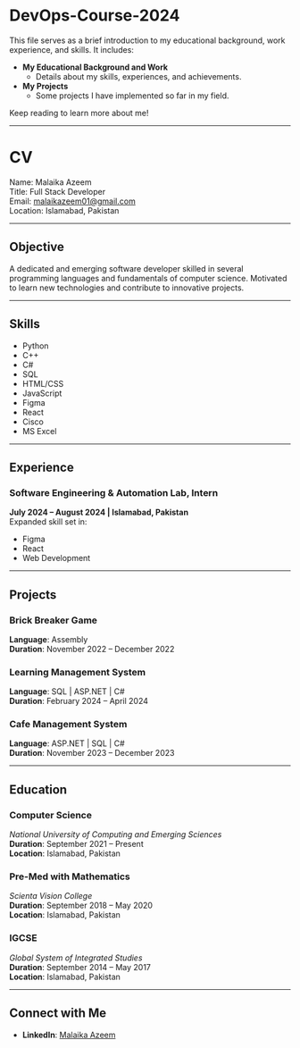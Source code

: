 # **DevOps-Course-2024**

This file serves as a brief introduction to my educational background, work experience, and skills. It includes:

- **My Educational Background and Work**  
  - Details about my skills, experiences, and achievements.  
- **My Projects**  
  - Some projects I have implemented so far in my field.  

Keep reading to learn more about me!

---

# **CV**

Name: Malaika Azeem  
Title: Full Stack Developer  
Email: [malaikazeem01@gmail.com](mailto:malaikazeem01@gmail.com)  
Location: Islamabad, Pakistan  

---

## **Objective**  
A dedicated and emerging software developer skilled in several programming languages and fundamentals of computer science. Motivated to learn new technologies and contribute to innovative projects.

---

## **Skills**
- Python  
- C++  
- C#  
- SQL  
- HTML/CSS  
- JavaScript  
- Figma  
- React  
- Cisco  
- MS Excel  

---

## **Experience**
### **Software Engineering & Automation Lab, Intern**  
**July 2024 – August 2024 | Islamabad, Pakistan**  
Expanded skill set in:  
- Figma  
- React  
- Web Development  

---

## **Projects**
### Brick Breaker Game  
**Language**: Assembly  
**Duration**: November 2022 – December 2022  

### Learning Management System 
**Language**: SQL | ASP.NET | C#  
**Duration**: February 2024 – April 2024  

### Cafe Management System 
**Language**: ASP.NET | SQL | C#  
**Duration**: November 2023 – December 2023  

---

## **Education**
### **Computer Science**  
*National University of Computing and Emerging Sciences*  
**Duration**: September 2021 – Present  
**Location**: Islamabad, Pakistan  

### **Pre-Med with Mathematics**  
*Scienta Vision College*  
**Duration**: September 2018 – May 2020  
**Location**: Islamabad, Pakistan  

### **IGCSE**  
*Global System of Integrated Studies*  
**Duration**: September 2014 – May 2017  
**Location**: Islamabad, Pakistan  

---

## **Connect with Me**  
- **LinkedIn**: [Malaika Azeem](https://www.linkedin.com/in/malaika191az/)

